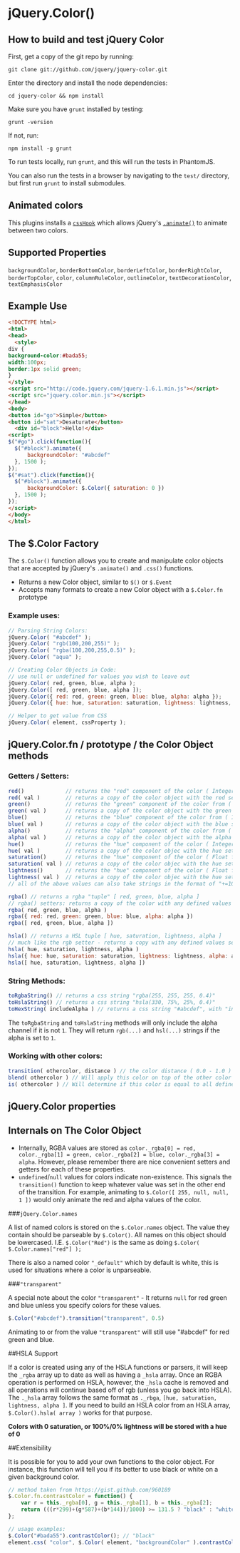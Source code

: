 # jQuery.Color()

How to build and test jQuery Color
----------------------------------

First, get a copy of the git repo by running:

```shell
git clone git://github.com/jquery/jquery-color.git
```

Enter the directory and install the node dependencies:

```shell
cd jquery-color && npm install
```

Make sure you have `grunt` installed by testing:

```shell
grunt -version
```

If not, run:

```shell
npm install -g grunt
```

To run tests locally, run `grunt`, and this will run the tests in PhantomJS.

You can also run the tests in a browser by navigating to the `test/` directory, but first run `grunt` to install submodules.

## Animated colors

This plugins installs a [`cssHook`](http://api.jquery.com/jQuery.cssHooks/) which allows jQuery's [`.animate()`](http://api.jquery.com/animate) to animate between two colors.

Supported Properties
-------
`backgroundColor`, `borderBottomColor`, `borderLeftColor`, `borderRightColor`, `borderTopColor`, `color`, `columnRuleColor`, `outlineColor`, `textDecorationColor`, `textEmphasisColor`

Example Use
-------

```html
<!DOCTYPE html>
<html>
<head>
  <style>
div {
background-color:#bada55;
width:100px;
border:1px solid green;
}
</style>
<script src="http://code.jquery.com/jquery-1.6.1.min.js"></script>
<script src="jquery.color.min.js"></script>
</head>
<body>
<button id="go">Simple</button>
<button id="sat">Desaturate</button>
  <div id="block">Hello!</div>
<script>
$("#go").click(function(){
  $("#block").animate({
      backgroundColor: "#abcdef"
  }, 1500 );
});
$("#sat").click(function(){
  $("#block").animate({
      backgroundColor: $.Color({ saturation: 0 })
  }, 1500 );
});
</script>
</body>
</html>
```

## The $.Color Factory

The `$.Color()` function allows you to create and manipulate color objects that are accepted by jQuery's `.animate()` and `.css()` functions.

* Returns a new Color object, similar to `$()` or `$.Event`
* Accepts many formats to create a new Color object with a `$.Color.fn` prototype

### Example uses:

```javascript
// Parsing String Colors:
jQuery.Color( "#abcdef" );
jQuery.Color( "rgb(100,200,255)" );
jQuery.Color( "rgba(100,200,255,0.5)" );
jQuery.Color( "aqua" );

// Creating Color Objects in Code:
// use null or undefined for values you wish to leave out
jQuery.Color( red, green, blue, alpha );
jQuery.Color([ red, green, blue, alpha ]);
jQuery.Color({ red: red, green: green, blue: blue, alpha: alpha });
jQuery.Color({ hue: hue, saturation: saturation, lightness: lightness, alpha: alpha });

// Helper to get value from CSS
jQuery.Color( element, cssProperty );
```
## jQuery.Color.fn / prototype / the Color Object methods

### Getters / Setters:

```javascript
red()             // returns the "red" component of the color ( Integer from 0 - 255 )
red( val )        // returns a copy of the color object with the red set to val
green()           // returns the "green" component of the color from ( Integer from 0 - 255 )
green( val )      // returns a copy of the color object with the green set to val
blue()            // returns the "blue" component of the color from ( Integer from 0 - 255 )
blue( val )       // returns a copy of the color object with the blue set to val
alpha()           // returns the "alpha" component of the color from ( Float from 0.0 - 1.0 )
alpha( val )      // returns a copy of the color object with the alpha set to val
hue()             // returns the "hue" component of the color ( Integer from 0 - 359 )
hue( val )        // returns a copy of the color objec with the hue set to val
saturation()      // returns the "hue" component of the color ( Float from 0.0 - 1.0 )
saturation( val ) // returns a copy of the color objec with the hue set to val
lightness()       // returns the "hue" component of the color ( Float from 0.0 - 1.0 )
lightness( val )  // returns a copy of the color objec with the hue set to val
// all of the above values can also take strings in the format of "+=100" or "-=100"

rgba() // returns a rgba "tuple" [ red, green, blue, alpha ]
// rgba() setters: returns a copy of the color with any defined values set to the new value
rgba( red, green, blue, alpha )
rgba({ red: red, green: green, blue: blue, alpha: alpha })
rgba([ red, green, blue, alpha ])

hsla() // returns a HSL tuple [ hue, saturation, lightness, alpha ]
// much like the rgb setter - returns a copy with any defined values set
hsla( hue, saturation, lightness, alpha )
hsla({ hue: hue, saturation: saturation, lightness: lightness, alpha: alpha )
hsla([ hue, saturation, lightness, alpha ])
```

### String Methods:

```javascript
toRgbaString() // returns a css string "rgba(255, 255, 255, 0.4)"
toHslaString() // returns a css string "hsla(330, 75%, 25%, 0.4)"
toHexString( includeAlpha ) // returns a css string "#abcdef", with "includeAlpha" uses "#rrggbbaa" (alpha *= 255)
```

The `toRgbaString` and `toHslaString` methods will only include the alpha channel if it is not `1`. They will return `rgb(...)` and `hsl(...)` strings if the alpha is set to `1`. 
### Working with other colors:

```javascript
transition( othercolor, distance ) // the color distance ( 0.0 - 1.0 ) of the way between this color and othercolor
blend( othercolor ) // Will apply this color on top of the other color using alpha blending
is( othercolor ) // Will determine if this color is equal to all defined properties of othercolor
```

## jQuery.Color properties


## Internals on The Color Object
* Internally, RGBA values are stored as `color._rgba[0] = red, color._rgba[1] = green, color._rgba[2] = blue, color._rgba[3] = alpha`.  However, please remember there are nice convenient setters and getters for each of these properties.
* `undefined`/`null` values for colors indicate non-existence. This signals the `transition()` function to keep whatever value was set in the other end of the transition. For example, animating to `$.Color([ 255, null, null, 1 ])` would only animate the red and alpha values of the color.

###`jQuery.Color.names`

A list of named colors is stored on the `$.Color.names` object.  The value they contain should be parseable by `$.Color()`. All names on this object should be lowercased.  I.E. `$.Color("Red")` is the same as doing `$.Color( $.Color.names["red"] );`

There is also a named color `"_default"` which by default is white, this is used for situations where a color is unparseable.

###`"transparent"`

A special note about the color `"transparent"` - It returns `null` for red green and blue unless you specify colors for these values.

```javascript
$.Color("#abcdef").transition("transparent", 0.5)
```

Animating to or from the value `"transparent"` will still use "#abcdef" for red green and blue.

##HSLA Support

If a color is created using any of the HSLA functions or parsers, it will keep the `_rgba` array up to date as well as having a `_hsla` array.  Once an RGBA operation is performed on HSLA, however, the `_hsla` cache is removed and all operations will continue based off of rgb (unless you go back into HSLA). The `._hsla` array follows the same format as `._rbga`, `[hue, saturation, lightness, alpha ]`.  If you need to build an HSLA color from an HSLA array, `$.Color().hsla( array )` works for that purpose.

**Colors with 0 saturation, or 100%/0% lightness will be stored with a hue of 0**

##Extensibility

It is possible for you to add your own functions to the color object.  For instance, this function will tell you if its better to use black or white on a given background color.


```javascript
// method taken from https://gist.github.com/960189
$.Color.fn.contrastColor = function() {
    var r = this._rgba[0], g = this._rgba[1], b = this._rgba[2];
    return (((r*299)+(g*587)+(b*144))/1000) >= 131.5 ? "black" : "white";
};

// usage examples:
$.Color("#bada55").contrastColor(); // "black"
element.css( "color", $.Color( element, "backgroundColor" ).contrastColor() );
```